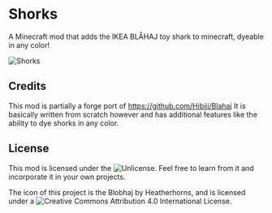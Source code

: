 # Shorks
A Minecraft mod that adds the IKEA BLÅHAJ toy shark to minecraft, dyeable in any color!

![Shorks](http://share.evaisa.dev/RYopzZODw.png)

## Credits
This mod is partially a forge port of https://github.com/Hibiii/Blahaj
It is basically written from scratch however and has additional features like the ability to dye shorks in any color.

## License

This mod is licensed under the ![Unlicense](https://github.com/EvaisaGiac/ShorkMod/blob/main/LICENSE). Feel free to learn from it and incorporate it in your own projects.

The icon of this project is the Blobhaj by Heatherhorns, and is licensed under a ![Creative Commons Attribution 4.0 International License](https://creativecommons.org/licenses/by/4.0/).
